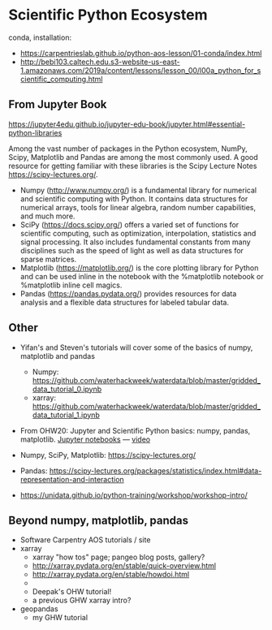 # Scientific Python Ecosystem

conda, installation:
- https://carpentrieslab.github.io/python-aos-lesson/01-conda/index.html
- http://bebi103.caltech.edu.s3-website-us-east-1.amazonaws.com/2019a/content/lessons/lesson_00/l00a_python_for_scientific_computing.html

## From Jupyter Book

https://jupyter4edu.github.io/jupyter-edu-book/jupyter.html#essential-python-libraries

Among the vast number of packages in the Python ecosystem, NumPy, Scipy, Matplotlib and Pandas are among the most commonly used. A good resource for getting familiar with these libraries is the Scipy Lecture Notes https://scipy-lectures.org/.

- Numpy (http://www.numpy.org/) is a fundamental library for numerical and scientific computing with Python. It contains data structures for numerical arrays, tools for linear algebra, random number capabilities, and much more.
- SciPy (https://docs.scipy.org/) offers a varied set of functions for scientific computing, such as optimization, interpolation, statistics and signal processing. It also includes fundamental constants from many disciplines such as the speed of light as well as data structures for sparse matrices.
- Matplotlib (https://matplotlib.org/) is the core plotting library for Python and can be used inline in the notebook with the %matplotlib notebook or %matplotlib inline cell magics.
- Pandas (https://pandas.pydata.org/) provides resources for data analysis and a flexible data structures for labeled tabular data.

## Other

- Yifan's and Steven's tutorials will cover some of the basics of numpy, matplotlib and pandas
  - Numpy: https://github.com/waterhackweek/waterdata/blob/master/gridded_data_tutorial_0.ipynb
  - xarray: https://github.com/waterhackweek/waterdata/blob/master/gridded_data_tutorial_1.ipynb

- From OHW20: Jupyter and Scientific Python basics: numpy, pandas, matplotlib. [Jupyter notebooks](https://github.com/oceanhackweek/ohw-preweek/tree/master/data-analysis-modules) — [video](https://youtu.be/CTUAgpvfze0)

- Numpy, SciPy, Matplotlib: https://scipy-lectures.org/
- Pandas: https://scipy-lectures.org/packages/statistics/index.html#data-representation-and-interaction

- https://unidata.github.io/python-training/workshop/workshop-intro/

## Beyond numpy, matplotlib, pandas

- Software Carpentry AOS tutorials / site
- xarray
  - xarray "how tos" page; pangeo blog posts, gallery?
  - http://xarray.pydata.org/en/stable/quick-overview.html
  - http://xarray.pydata.org/en/stable/howdoi.html
  - 
  - Deepak's OHW tutorial!
  - a previous GHW xarray intro?
- geopandas
  - my GHW tutorial